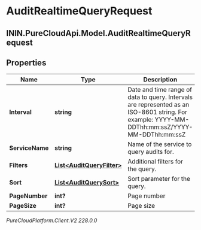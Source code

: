 # AuditRealtimeQueryRequest

## ININ.PureCloudApi.Model.AuditRealtimeQueryRequest

## Properties

|Name | Type | Description | Notes|
|------------ | ------------- | ------------- | -------------|
| **Interval** | **string** | Date and time range of data to query. Intervals are represented as an ISO-8601 string. For example: YYYY-MM-DDThh:mm:ssZ/YYYY-MM-DDThh:mm:ssZ | |
| **ServiceName** | **string** | Name of the service to query audits for. | [optional] |
| **Filters** | [**List&lt;AuditQueryFilter&gt;**](AuditQueryFilter) | Additional filters for the query. | [optional] |
| **Sort** | [**List&lt;AuditQuerySort&gt;**](AuditQuerySort) | Sort parameter for the query. | [optional] |
| **PageNumber** | **int?** | Page number | [optional] |
| **PageSize** | **int?** | Page size | [optional] |



_PureCloudPlatform.Client.V2 228.0.0_
